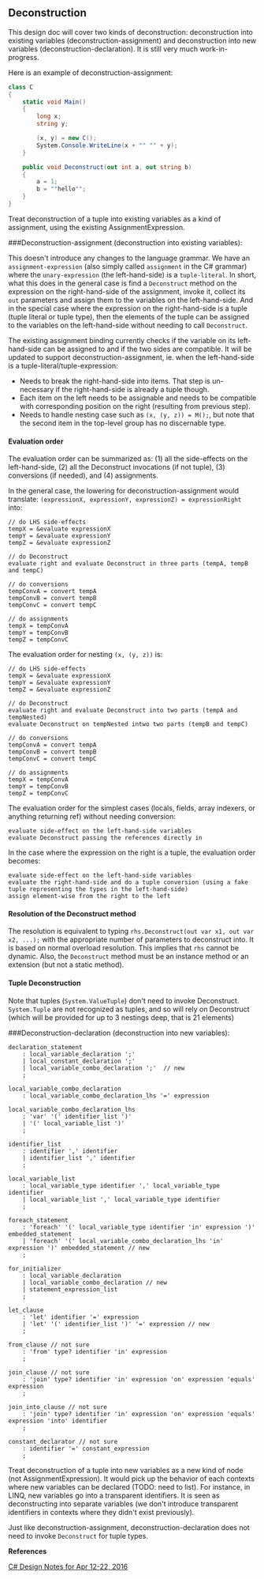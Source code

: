 
Deconstruction
--------------

This design doc will cover two kinds of deconstruction: deconstruction into existing variables (deconstruction-assignment) and deconstruction into new variables (deconstruction-declaration).
It is still very much work-in-progress.

Here is an example of deconstruction-assignment:
```C#
class C
{
    static void Main()
    {
        long x;
        string y;

        (x, y) = new C();
        System.Console.WriteLine(x + "" "" + y);
    }

    public void Deconstruct(out int a, out string b)
    {
        a = 1;
        b = ""hello"";
    }
}
```

Treat deconstruction of a tuple into existing variables as a kind of assignment, using the existing AssignmentExpression.


###Deconstruction-assignment (deconstruction into existing variables):

This doesn't introduce any changes to the language grammar. We have an `assignment-expression` (also simply called `assignment` in the C# grammar) where the `unary-expression` (the left-hand-side) is a `tuple-literal`.
In short, what this does in the general case is find a `Deconstruct` method on the expression on the right-hand-side of the assignment, invoke it, collect its `out` parameters and assign them to the variables on the left-hand-side. And in the special case where the expression on the right-hand-side is a tuple (tuple literal or tuple type), then the elements of the tuple can be assigned to the variables on the left-hand-side without needing to call `Deconstruct`.

The existing assignment binding currently checks if the variable on its left-hand-side can be assigned to and if the two sides are compatible.
It will be updated to support deconstruction-assignment, ie. when the left-hand-side is a tuple-literal/tuple-expression:

- Needs to break the right-hand-side into items. That step is un-necessary if the right-hand-side is already a tuple though.
- Each item on the left needs to be assignable and needs to be compatible with corresponding position on the right (resulting from previous step).
- Needs to handle nesting case such as `(x, (y, z)) = M();`, but note that the second item in the top-level group has no discernable type.

#### Evaluation order

The evaluation order can be summarized as: (1) all the side-effects on the left-hand-side, (2) all the Deconstruct invocations (if not tuple), (3) conversions (if needed), and (4) assignments.

In the general case, the lowering for deconstruction-assignment would translate: `(expressionX, expressionY, expressionZ) = expressionRight` into:

```
// do LHS side-effects
tempX = &evaluate expressionX
tempY = &evaluate expressionY
tempZ = &evaluate expressionZ

// do Deconstruct
evaluate right and evaluate Deconstruct in three parts (tempA, tempB and tempC)

// do conversions
tempConvA = convert tempA
tempConvB = convert tempB
tempConvC = convert tempC

// do assignments
tempX = tempConvA
tempY = tempConvB
tempZ = tempConvC
```

The evaluation order for nesting `(x, (y, z))` is:
```
// do LHS side-effects
tempX = &evaluate expressionX
tempY = &evaluate expressionY
tempZ = &evaluate expressionZ

// do Deconstruct
evaluate right and evaluate Deconstruct into two parts (tempA and tempNested)
evaluate Deconstruct on tempNested intwo two parts (tempB and tempC)

// do conversions
tempConvA = convert tempA
tempConvB = convert tempB
tempConvC = convert tempC

// do assignments
tempX = tempConvA
tempY = tempConvB
tempZ = tempConvC
```

The evaluation order for the simplest cases (locals, fields, array indexers, or anything returning ref) without needing conversion:
```
evaluate side-effect on the left-hand-side variables
evaluate Deconstruct passing the references directly in
```

In the case where the expression on the right is a tuple, the evaluation order becomes:
```
evaluate side-effect on the left-hand-side variables
evaluate the right-hand-side and do a tuple conversion (using a fake tuple representing the types in the left-hand-side)
assign element-wise from the right to the left
```

#### Resolution of the Deconstruct method

The resolution is equivalent to typing `rhs.Deconstruct(out var x1, out var x2, ...);` with the appropriate number of parameters to deconstruct into.
It is based on normal overload resolution.
This implies that `rhs` cannot be dynamic.
Also, the `Deconstruct` method must be an instance method or an extension (but not a static method).

#### Tuple Deconstruction

Note that tuples (`System.ValueTuple`) don't need to invoke Deconstruct.
`System.Tuple` are not recognized as tuples, and so will rely on Deconstruct (which will be provided for up to 3 nestings deep, that is 21 elements)


###Deconstruction-declaration (deconstruction into new variables):

```ANTLR
declaration_statement
    : local_variable_declaration ';'
    | local_constant_declaration ';'
    | local_variable_combo_declaration ';'  // new
    ;

local_variable_combo_declaration
    : local_variable_combo_declaration_lhs '=' expression

local_variable_combo_declaration_lhs
    : 'var' '(' identifier_list ')'
    | '(' local_variable_list ')'
    ;

identifier_list
    : identifier ',' identifier
    | identifier_list ',' identifier
    ;

local_variable_list
    : local_variable_type identifier ',' local_variable_type identifier
    | local_variable_list ',' local_variable_type identifier
    ;

foreach_statement
    : 'foreach' '(' local_variable_type identifier 'in' expression ')' embedded_statement
    | 'foreach' '(' local_variable_combo_declaration_lhs 'in' expression ')' embedded_statement // new
    ;

for_initializer
    : local_variable_declaration
    | local_variable_combo_declaration // new
    | statement_expression_list
    ;

let_clause
    : 'let' identifier '=' expression
    | 'let' '(' identifier_list ')' '=' expression // new
    ;

from_clause // not sure
    : 'from' type? identifier 'in' expression
    ;

join_clause // not sure
    : 'join' type? identifier 'in' expression 'on' expression 'equals' expression
    ;

join_into_clause // not sure
    : 'join' type? identifier 'in' expression 'on' expression 'equals' expression 'into' identifier
    ;

constant_declarator // not sure
    : identifier '=' constant_expression
    ;
```

Treat deconstruction of a tuple into new variables as a new kind of node (not AssignmentExpression).
It would pick up the behavior of each contexts where new variables can be declared (TODO: need to list). For instance, in LINQ, new variables go into a transparent identifiers.
It is seen as deconstructing into separate variables (we don't introduce transparent identifiers in contexts where they didn't exist previously).

Just like deconstruction-assignment, deconstruction-declaration does not need to invoke `Deconstruct` for tuple types.

**References**

[C# Design Notes for Apr 12-22, 2016](https://github.com/dotnet/roslyn/issues/11031)


